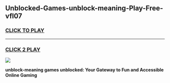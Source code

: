 
## Unblocked-Games-unblock-meaning-Play-Free-vfl07
<h3>
<a href="https://premium76.site?title=unblock-meaning&ref=10A">CLICK TO PLAY</a></h3>
<hr>

<h3>
<a href="https://premium76.site?title=unblock-meaning&ref=10A">CLICK 2 PLAY</a>
  
</h3>

<a href="https://premium76.site?title=unblock-meaning&ref=10A"><img src="https://clearcache.store/games.png"></a>


**unblock-meaning games unblocked: Your Gateway to Fun and Accessible Online Gaming**
